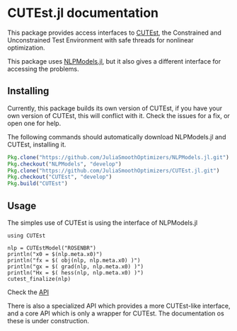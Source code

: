 # CUTEst.jl documentation

This package provides access interfaces to
[CUTEst](http://ccpforge.cse.rl.ac.uk/gf/project/cutest/wiki),
the Constrained and Unconstrained Test Environment with safe threads
for nonlinear optimization.

This package uses
[NLPModels.jl](https://github.com/JuliaSmoothOptimizers/NLPModels.jl), but it
also gives a different interface for accessing the problems.

## Installing

Currently, this package builds its own version of CUTEst, if you have your own
version of CUTEst, this will conflict with it. Check the issues for a fix, or
open one for help.

The following commands should automatically download NLPModels.jl and CUTEst,
installing it.
````julia
Pkg.clone("https://github.com/JuliaSmoothOptimizers/NLPModels.jl.git")
Pkg.checkout("NLPModels", "develop")
Pkg.clone("https://github.com/JuliaSmoothOptimizers/CUTEst.jl.git")
Pkg.checkout("CUTEst", "develop")
Pkg.build("CUTEst")
````

## Usage

The simples use of CUTEst is using the interface of NLPModels.jl

```@example
using CUTEst

nlp = CUTEstModel("ROSENBR")
println("x0 = $(nlp.meta.x0)")
println("fx = $( obj(nlp, nlp.meta.x0) )")
println("gx = $( grad(nlp, nlp.meta.x0) )")
println("Hx = $( hess(nlp, nlp.meta.x0) )")
cutest_finalize(nlp)
```

Check the [API](api/#nlpmodels-api)

There is also a specialized API which provides a more CUTEst-like interface, and
a core API which is only a wrapper for CUTEst.
The documentation os these is under construction.
